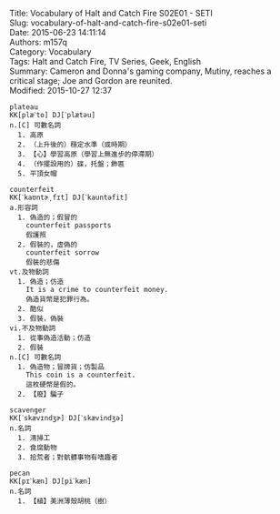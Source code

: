 Title: Vocabulary of Halt and Catch Fire S02E01 - SETI  
Slug: vocabulary-of-halt-and-catch-fire-s02e01-seti  
Date: 2015-06-23 14:11:14  
Authors: m157q  
Category: Vocabulary  
Tags: Halt and Catch Fire, TV Series, Geek, English  
Summary: Cameron and Donna's gaming company, Mutiny, reaches a critical stage; Joe and Gordon are reunited.  
Modified: 2015-10-27 12:37  
  
  
```  
plateau  
KK[plæˋto] DJ[ˋplætəu]  
n.[C] 可數名詞  
  1. 高原  
  2. （上升後的）穩定水準（或時期）  
  3. 【心】學習高原（學習上無進步的停滯期）  
  4. （作擺設用的）碟，托盤；飾匾  
  5. 平頂女帽  
```  
  
```  
counterfeit  
KK[ˋkaʊntɚ͵fɪt] DJ[ˋkauntəfit]  
a.形容詞  
  1. 偽造的；假冒的  
    counterfeit passports  
    假護照  
  2. 假裝的，虛偽的  
    counterfeit sorrow  
    假裝的悲傷  
vt.及物動詞  
  1. 偽造；仿造  
    It is a crime to counterfeit money.  
    偽造貨幣是犯罪行為。  
  2. 酷似  
  3. 假裝，偽裝  
vi.不及物動詞  
  1. 從事偽造活動；仿造  
  2. 假裝  
n.[C] 可數名詞  
  1. 偽造物；冒牌貨；仿製品  
    This coin is a counterfeit.  
    這枚硬幣是假的。  
  2. 【廢】騙子  
```  
```  
scavenger  
KK[ˋskævɪndʒɚ] DJ[ˋskævindʒə]  
n.名詞  
  1. 清掃工  
  2. 食腐動物  
  3. 拾荒者；對骯髒事物有嗜趣者  
```  
```  
pecan  
KK[pɪˋkæn] DJ[piˋkæn]  
n.名詞  
  1. 【植】美洲薄殼胡桃（樹）  
```  
